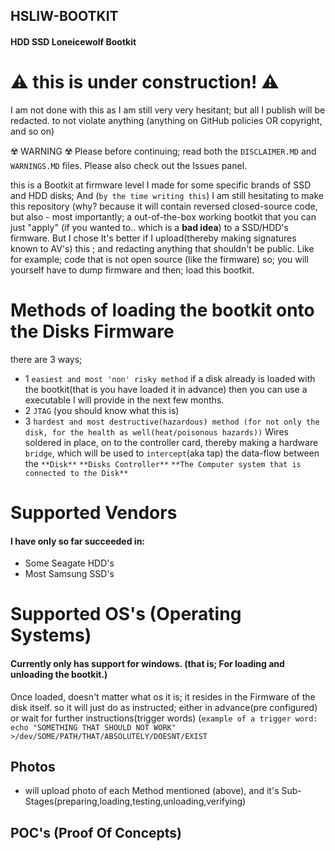 ## HSLIW-BOOTKIT
#### HDD SSD Loneicewolf Bootkit

# :warning: this is under construction! :warning:

I am not done with this as I am still very very hesitant;
but all I publish will be redacted. to not violate anything (anything on GitHub policies OR copyright, and so on) 



:radioactive: WARNING :radioactive:
Please before continuing; read both the `DISCLAIMER.MD` and `WARNINGS.MD` files.
Please also check out the Issues panel.




this is a Bootkit at firmware level I made for some specific brands of SSD and HDD disks;
And (`by the time writing this`) I am still hesitating to make this repository (why? because it will contain reversed closed-source code, but also - most importantly; a out-of-the-box working bootkit that you can just "apply" (if you wanted to.. which is a **bad idea**) to a SSD/HDD's firmware.
But I chose It's better if I upload(thereby making signatures known to AV's) this ; and redacting anything that shouldn't be public. Like for example; code that is not open source (like the firmware) 
so; you will yourself have to dump firmware and then; load this bootkit.




# Methods of loading the bootkit onto the Disks Firmware
there are 3 ways;
- 1 `easiest and most 'non' risky method` if a disk already is loaded with the bootkit(that is you have loaded it in advance) then you can use a executable I will provide in the next few months.
- 2 `JTAG` (you should know what this is)
- 3 `hardest and most destructive(hazardous) method (for not only the disk, for the health as well(heat/poisonous hazards))` Wires soldered in place, on to the controller card, thereby making a hardware `bridge`, which will be used to `intercept`(aka tap) the data-flow between the `**Disk**`  `**Disks Controller**` `**The Computer system that is connected to the Disk**`



# Supported Vendors
#### I have only so far succeeded in:
- Some Seagate HDD's
- Most Samsung SSD's


# Supported OS's (Operating Systems)

#### Currently only has support for windows. (that is; For  loading and unloading the bootkit.)

Once loaded, doesn't matter what os it is; it resides in the Firmware of the disk itself. so it will just do as instructed; either in advance(pre configured) or wait for further instructions(trigger words) (`example of a trigger word: echo "SOMETHING THAT SHOULD NOT WORK" >/dev/SOME/PATH/THAT/ABSOLUTELY/DOESNT/EXIST`



## Photos

- will upload photo of each Method mentioned (above), and it's Sub-Stages(preparing,loading,testing,unloading,verifying)


## POC's (Proof Of Concepts)

